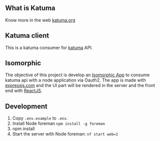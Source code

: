 ## What is Katuma
Know more in the web [katuma.org](http://katuma.org)

## Katuma client
This is a katuma consumer for [katuma](http://katuma.org) API.

## Isomorphic
The objective of this project is develop an [Isomorphic App](http://nerds.airbnb.com/isomorphic-javascript-future-web-apps/) to consume katuma api with a node application via Oauth2. The app is made with [expressjs.com](http://expressjs.com/) and the UI part will be rendered in the server and the front end with [ReactJS](http://facebook.github.io/react/).

## Development
1. Copy `.env.example` to `.env`.
2. Install Node foreman `npm install -g foreman`
3. npm install
4. Start the server with Node foreman: `nf start web=1`
